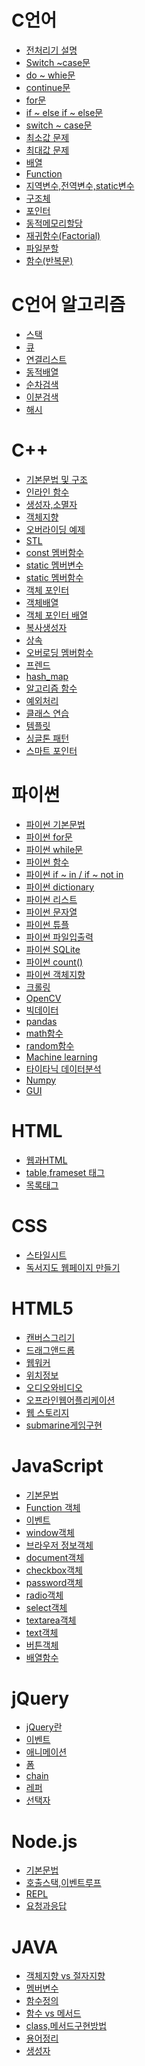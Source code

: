# C언어

* [전처리기 설명](https://github.com/JinKim93/TIL/blob/master/C/C%EC%96%B8%EC%96%B4%20%EC%A0%84%EC%B2%98%EB%A6%AC%EA%B8%B0.md)
* [Switch ~case문](https://github.com/JinKim93/TIL/blob/master/C/C%EC%96%B8%EC%96%B4%20swtich%20~%20case.md)
* [do ~ whie문](https://github.com/JinKim93/TIL/blob/master/C/C%EC%96%B8%EC%96%B4(do%20~%20while%EB%AC%B8).md)
* [continue문](https://github.com/JinKim93/TIL/blob/master/C/C%EC%96%B8%EC%96%B4_continue%EB%AC%B8.md)
* [for문](https://github.com/JinKim93/TIL/blob/master/C/C%EC%96%B8%EC%96%B4(for%EB%AC%B8).md)
* [if ~ else if ~ else문](https://github.com/JinKim93/TIL/blob/master/C/C%EC%96%B8%EC%96%B4(if%20~%20else%20if%20~%20else).md)
* [switch ~ case문](https://github.com/JinKim93/TIL/blob/master/C/C%EC%96%B8%EC%96%B4(switch%20~%20case).md)
* [최소값 문제](https://github.com/JinKim93/TIL/blob/master/C/C%EC%96%B8%EC%96%B4_%EC%B5%9C%EC%86%8C%EA%B0%92%EA%B5%AC%ED%95%98%EA%B8%B0(if%20~%20else).md)
* [최대값 문제](https://github.com/JinKim93/TIL/blob/master/C/C%EC%96%B8%EC%96%B4(%EC%B5%9C%EB%8C%80%EA%B0%92).md)
* [배열](https://github.com/JinKim93/TIL/blob/master/C/C%EC%96%B8%EC%96%B4_%EB%B0%B0%EC%97%B4.md)
* [Function](https://github.com/JinKim93/TIL/blob/master/C/C%EC%96%B8%EC%96%B4_Function.md)
* [지역변수,전역변수,static변수](https://github.com/JinKim93/TIL/blob/master/C/C%EC%96%B8%EC%96%B4_%ED%95%A8%EC%88%98(%EB%B3%80%EC%88%98).md)
* [구조체](https://github.com/JinKim93/TIL/blob/master/C/C%EC%96%B8%EC%96%B4_%EA%B5%AC%EC%A1%B0%EC%B2%B4.md)
* [포인터](https://github.com/JinKim93/TIL/blob/master/C/C%EC%96%B8%EC%96%B4(%ED%8F%AC%EC%9D%B8%ED%84%B0).md)
* [동적메모리할당](https://github.com/JinKim93/TIL/blob/master/C/C%EC%96%B8%EC%96%B4_%EB%8F%99%EC%A0%81%EB%A9%94%EB%AA%A8%EB%A6%AC%ED%95%A0%EB%8B%B9.md)
* [재귀함수(Factorial)](https://github.com/JinKim93/TIL/blob/master/C/C%EC%96%B8%EC%96%B4(%EC%9E%AC%EA%B7%80%ED%95%A8%EC%88%98).md)
* [파일분할](https://github.com/JinKim93/TIL/blob/master/C/C%EC%96%B8%EC%96%B4_%ED%8C%8C%EC%9D%BC%EB%B6%84%ED%95%A0.md)
* [함수(반복문)](https://github.com/JinKim93/TIL/blob/master/C/C%EC%96%B8%EC%96%B4_%ED%95%A8%EC%88%98(%EB%B0%98%EB%B3%B5%EB%AC%B8).md)

# C언어 알고리즘

* [스택](https://github.com/JinKim93/TIL/blob/master/C%EC%95%8C%EA%B3%A0%EB%A6%AC%EC%A6%98/%EC%8A%A4%ED%83%9D.md)
* [큐](https://github.com/JinKim93/TIL/blob/master/C%EC%95%8C%EA%B3%A0%EB%A6%AC%EC%A6%98/%ED%81%90.md)
* [연결리스트](https://github.com/JinKim93/TIL/blob/master/C%EC%95%8C%EA%B3%A0%EB%A6%AC%EC%A6%98/%EC%97%B0%EA%B2%B0%20%EB%A6%AC%EC%8A%A4%ED%8A%B8.md)
* [동적배열](https://github.com/JinKim93/TIL/blob/master/C%EC%95%8C%EA%B3%A0%EB%A6%AC%EC%A6%98/%EB%8F%99%EC%A0%81%EB%B0%B0%EC%97%B4.md)
* [순차검색](https://github.com/JinKim93/TIL/blob/master/C%EC%95%8C%EA%B3%A0%EB%A6%AC%EC%A6%98/%EC%88%9C%EC%B0%A8%EA%B2%80%EC%83%89.md)
* [이분검색](https://github.com/JinKim93/TIL/blob/master/C%EC%95%8C%EA%B3%A0%EB%A6%AC%EC%A6%98/%EC%9D%B4%EB%B6%84%EA%B2%80%EC%83%89.md)
* [해시](https://github.com/JinKim93/TIL/blob/master/C%EC%95%8C%EA%B3%A0%EB%A6%AC%EC%A6%98/%ED%95%B4%EC%8B%9C%ED%95%A8%EC%88%98.md)

# C++
* [기본문법 및 구조](https://github.com/JinKim93/TIL/blob/master/C++/C++(%EA%B8%B0%EB%B3%B8%EB%AC%B8%EB%B2%95%20%EB%B0%8F%20%EA%B5%AC%EC%A1%B0).md)
* [인라인 함수](https://github.com/JinKim93/TIL/blob/master/C%2B%2B/%EC%9D%B8%EB%9D%BC%EC%9D%B8%ED%95%A8%EC%88%98.md)
* [생성자,소멸자](https://github.com/JinKim93/TIL/blob/master/C%2B%2B/%EC%83%9D%EC%84%B1%EC%9E%90%2C%EC%86%8C%EB%A9%B8%EC%9E%90.md)
* [객체지향](https://github.com/JinKim93/TIL/blob/master/C%2B%2B/C%2B%2B(%EA%B0%9D%EC%B2%B4%EC%A7%80%ED%96%A5).md)
* [오버라이딩 예제](https://github.com/JinKim93/TIL/blob/master/C++/C++%20%EC%98%A4%EB%B2%84%EB%9D%BC%EC%9D%B4%EB%94%A9%20%EC%98%88%EC%A0%9C.md)
* [STL](https://github.com/JinKim93/TIL/blob/master/C%2B%2B/C%2B%2B(STL).md)
* [const 멤버함수](https://github.com/JinKim93/TIL/blob/master/C%2B%2B/C%2B%2B(const%20%EB%A9%A4%EB%B2%84%ED%95%A8%EC%88%98).md)
* [static 멤버변수](https://github.com/JinKim93/TIL/blob/master/C%2B%2B/C%2B%2B(static%20%EB%A9%A4%EB%B2%84%EB%B3%80%EC%88%98).md)
* [static 멤버함수](https://github.com/JinKim93/TIL/blob/master/C%2B%2B/C%2B%2B(static%20%EB%A9%A4%EB%B2%84%ED%95%A8%EC%88%98).md)
* [객체 포인터](https://github.com/JinKim93/TIL/blob/master/C%2B%2B/C%2B%2B(%EA%B0%9D%EC%B2%B4%20%ED%8F%AC%EC%9D%B8%ED%84%B0).md)
* [객체배열](https://github.com/JinKim93/TIL/blob/master/C%2B%2B/C%2B%2B(%EA%B0%9D%EC%B2%B4%EB%B0%B0%EC%97%B4).md)
* [객체 포인터 배열](https://github.com/JinKim93/TIL/blob/master/C%2B%2B/C%2B%2B(%EA%B0%9D%EC%B2%B4%ED%8F%AC%EC%9D%B8%ED%84%B0%EB%B0%B0%EC%97%B4).md)
* [복사생성자](https://github.com/JinKim93/TIL/blob/master/C%2B%2B/C%2B%2B(%EB%B3%B5%EC%82%AC%EC%83%9D%EC%84%B1%EC%9E%90).md)
* [상속](https://github.com/JinKim93/TIL/blob/master/C%2B%2B/C%2B%2B(%EC%83%81%EC%86%8D).md)
* [오버로딩 멤버함수](https://github.com/JinKim93/TIL/blob/master/C%2B%2B/C%2B%2B(%EC%98%A4%EB%B2%84%EB%A1%9C%EB%94%A9%20%EB%A9%A4%EB%B2%84%ED%95%A8%EC%88%98).md)
* [프렌드](https://github.com/JinKim93/TIL/blob/master/C%2B%2B/C%2B%2B(%ED%94%84%EB%A0%8C%EB%93%9C).md)
* [hash_map](https://github.com/JinKim93/TIL/blob/master/C%2B%2B/C%2B%2B_hash_map.md)
* [알고리즘 함수](https://github.com/JinKim93/TIL/blob/master/C%2B%2B/C%2B%2B%EC%95%8C%EA%B3%A0%EB%A6%AC%EC%A6%98%20%ED%95%A8%EC%88%98.md)
* [예외처리](https://github.com/JinKim93/TIL/blob/master/C%2B%2B/C%2B%2B%EC%98%88%EC%99%B8%EC%B2%98%EB%A6%AC.md)
* [클래스 연습](https://github.com/JinKim93/TIL/blob/master/C%2B%2B/C%2B%2B%ED%81%B4%EB%9E%98%EC%8A%A4%EC%97%B0%EC%8A%B5.md)
* [템플릿](https://github.com/JinKim93/TIL/blob/master/C%2B%2B/C%2B%2B%ED%85%9C%ED%94%8C%EB%A6%BF.md)
* [싱글톤 패턴](https://github.com/JinKim93/TIL/blob/master/C%2B%2B/%EC%8B%B1%EA%B8%80%ED%86%A4%ED%8C%A8%ED%84%B4.md)
* [스마트 포인터](https://github.com/JinKim93/TIL/blob/master/C++/%EC%8A%A4%EB%A7%88%ED%8A%B8%ED%8F%AC%EC%9D%B8%ED%84%B0.md)

# 파이썬
* [파이썬 기본문법](https://github.com/JinKim93/TIL/blob/master/Python/%ED%8C%8C%EC%9D%B4%EC%8D%AC.md)
* [파이썬 for문](https://github.com/JinKim93/TIL/blob/master/Python/%ED%8C%8C%EC%9D%B4%EC%8D%AC(for%EB%AC%B8).md)
* [파이썬 while문](https://github.com/JinKim93/TIL/blob/master/Python/%ED%8C%8C%EC%9D%B4%EC%8D%AC(while%EB%AC%B8).md)
* [파이썬 함수](https://github.com/JinKim93/TIL/blob/master/Python/%ED%8C%8C%EC%9D%B4%EC%8D%AC(%ED%95%A8%EC%88%98).md)
* [파이썬 if ~ in / if ~ not in](https://github.com/JinKim93/TIL/blob/master/Python/if%20~%20in%2C%20if%20~%20not%20in.md)
* [파이썬 dictionary](https://github.com/JinKim93/TIL/blob/master/Python/%ED%8C%8C%EC%9D%B4%EC%8D%AC(dictionary).md)
* [파이썬 리스트](https://github.com/JinKim93/TIL/blob/master/Python/%ED%8C%8C%EC%9D%B4%EC%8D%AC(%EB%A6%AC%EC%8A%A4%ED%8A%B8).md)
* [파이썬 문자열](https://github.com/JinKim93/TIL/blob/master/Python/%ED%8C%8C%EC%9D%B4%EC%8D%AC(%EB%AC%B8%EC%9E%90%EC%97%B4).md)
* [파이썬 튜플](https://github.com/JinKim93/TIL/blob/master/Python/%ED%8C%8C%EC%9D%B4%EC%8D%AC(%ED%8A%9C%ED%94%8C).md)
* [파이썬 파일입출력](https://github.com/JinKim93/TIL/blob/master/Python/%ED%8C%8C%EC%9D%BC%EC%9E%85%EC%B6%9C%EB%A0%A5.md)
* [파이썬 SQLite](https://github.com/JinKim93/TIL/blob/master/Python/%ED%8C%8C%EC%9D%B4%EC%8D%ACDB(SQLite).md)
* [파이썬 count()](https://github.com/JinKim93/TIL/blob/master/Python/count()%20%ED%95%A8%EC%88%98.md)
* [파이썬 객체지향](https://github.com/JinKim93/TIL/blob/master/Python/%ED%8C%8C%EC%9D%B4%EC%8D%AC(%EA%B0%9D%EC%B2%B4%EC%A7%80%ED%96%A5).md)
* [크롤링](https://github.com/JinKim93/TIL/blob/master/Python/%ED%81%AC%EB%A1%A4%EB%A7%81.md)
* [OpenCV](https://github.com/JinKim93/TIL/blob/master/Python/OpenCV.md)
* [빅데이터](https://github.com/JinKim93/TIL/blob/master/Python/%EB%B9%85%EB%8D%B0%EC%9D%B4%ED%84%B0.md)
* [pandas](https://github.com/JinKim93/TIL/blob/master/Python/pandas.md)
* [math함수](https://github.com/JinKim93/TIL/blob/master/Python/math%ED%95%A8%EC%88%98.md)
* [random함수](https://github.com/JinKim93/TIL/blob/master/Python/random%ED%95%A8%EC%88%98.md)
* [Machine learning](https://github.com/JinKim93/TIL/blob/master/Python/%EB%A8%B8%EC%8B%A0%EB%9F%AC%EB%8B%9D.md)
* [타이타닉 데이터분석](https://github.com/JinKim93/TIL/blob/master/Python/%ED%83%80%EC%9D%B4%ED%83%80%EB%8B%89%EB%B6%84%EC%84%9D.md)
* [Numpy](https://github.com/JinKim93/TIL/blob/master/Python/Numpy.md)
* [GUI](https://github.com/JinKim93/TIL/blob/master/Python/%ED%8C%8C%EC%9D%B4%EC%8D%ACGUI.md)
 
# HTML
* [웹과HTML](https://github.com/JinKim93/TIL/blob/master/HTML/%EC%9B%B9%EA%B3%BCHTML.md)
* [table,frameset 태그](https://github.com/JinKim93/TIL/blob/master/HTML/%EA%B3%A0%EA%B8%89%ED%83%9C%EA%B7%B8.md)
* [목록태그](https://github.com/JinKim93/TIL/blob/master/HTML/%ED%83%9C%EA%B7%B8.md)

# CSS
* [스타일시트](https://github.com/JinKim93/TIL/blob/master/CSS/CSS%20%EC%8A%A4%ED%83%80%EC%9D%BC%EC%8B%9C%ED%8A%B8.md)
* [독서지도 웹페이지 만들기](https://github.com/JinKim93/TIL/blob/master/CSS/%EC%9B%B9%20%ED%8E%98%EC%9D%B4%EC%A7%80%EC%A0%9C%EC%9E%91.md)

# HTML5
* [캔버스그리기](https://github.com/JinKim93/TIL/blob/master/HTML5/%EC%BA%94%EB%B2%84%EC%8A%A4%EA%B7%B8%EB%A6%AC%EA%B8%B0.md)
* [드래그앤드롭](https://github.com/JinKim93/TIL/blob/master/HTML5/%EB%93%9C%EB%9E%98%EA%B7%B8%EC%95%A4%EB%93%9C%EB%A1%AD.md)
* [웹워커](https://github.com/JinKim93/TIL/blob/master/HTML5/%EC%9B%B9%EC%9B%8C%EC%BB%A4.md)
* [위치정보](https://github.com/JinKim93/TIL/blob/master/HTML5/%EC%9C%84%EC%B9%98%EC%A0%95%EB%B3%B4.md)
* [오디오와비디오](https://github.com/JinKim93/TIL/blob/master/HTML5/%EC%98%A4%EB%94%94%EC%98%A4%EC%99%80%EB%B9%84%EB%94%94%EC%98%A4.md)
* [오프라인웹어플리케이션](https://github.com/JinKim93/TIL/blob/master/HTML5/%EC%98%A4%ED%94%84%EB%9D%BC%EC%9D%B8%EC%9B%B9%EC%96%B4%ED%94%8C%EB%A6%AC%EC%BC%80%EC%9D%B4%EC%85%98.md)
* [웹 스토리지](https://github.com/JinKim93/TIL/blob/master/HTML5/%EC%9B%B9%20%EC%8A%A4%ED%86%A0%EB%A6%AC%EC%A7%80.md)
* [submarine게임구현](https://github.com/JinKim93/TIL/blob/master/HTML5/submarine%EA%B2%8C%EC%9E%84%EA%B5%AC%ED%98%84.md)

# JavaScript
* [기본문법](https://github.com/JinKim93/TIL/blob/master/JavaScript/%EA%B8%B0%EB%B3%B8%EB%AC%B8%EB%B2%95.md)
* [Function 객체](https://github.com/JinKim93/TIL/blob/master/JavaScript/Function%20%EA%B0%9D%EC%B2%B4.md)
* [이벤트](https://github.com/JinKim93/TIL/blob/master/JavaScript/%EC%9D%B4%EB%B2%A4%ED%8A%B8.md)
* [window객체](https://github.com/JinKim93/TIL/blob/master/JavaScript/window%EA%B0%9D%EC%B2%B4.md)
* [브라우저 정보객체](https://github.com/JinKim93/TIL/blob/master/JavaScript/%EB%B8%8C%EB%9D%BC%EC%9A%B0%EC%A0%80%20%EC%A0%95%EB%B3%B4%EA%B0%9D%EC%B2%B4.md)
* [document객체](https://github.com/JinKim93/TIL/blob/master/JavaScript/document%EA%B0%9D%EC%B2%B4.md)
* [checkbox객체](https://github.com/JinKim93/TIL/blob/master/JavaScript/checkbox%EA%B0%9D%EC%B2%B4.md)
* [password객체](https://github.com/JinKim93/TIL/blob/master/JavaScript/password%EA%B0%9D%EC%B2%B4.md)
* [radio객체](https://github.com/JinKim93/TIL/blob/master/JavaScript/radio%EA%B0%9D%EC%B2%B4.md)
* [select객체](https://github.com/JinKim93/TIL/blob/master/JavaScript/select%EA%B0%9D%EC%B2%B4.md)
* [textarea객체](https://github.com/JinKim93/TIL/blob/master/JavaScript/textarea%EA%B0%9D%EC%B2%B4.md)
* [text객체](https://github.com/JinKim93/TIL/blob/master/JavaScript/text%EA%B0%9D%EC%B2%B4.md)
* [버튼객체](https://github.com/JinKim93/TIL/blob/master/JavaScript/%EB%B2%84%ED%8A%BC%EA%B0%9D%EC%B2%B4.md)
* [배열함수](https://github.com/JinKim93/TIL/blob/master/JavaScript/%EB%B0%B0%EC%97%B4%ED%95%A8%EC%88%98.md)

# jQuery
* [jQuery란](https://github.com/JinKim93/TIL/blob/master/jQuery/%EC%A0%9C%EC%9D%B4%EC%BF%BC%EB%A6%AC.md)
* [이벤트](https://github.com/JinKim93/TIL/blob/master/jQuery/%EC%9D%B4%EB%B2%A4%ED%8A%B8.md)
* [애니메이션](https://github.com/JinKim93/TIL/blob/master/jQuery/%EC%95%A0%EB%8B%88%EB%A9%94%EC%9D%B4%EC%85%98.md)
* [폼](https://github.com/JinKim93/TIL/blob/master/jQuery/%ED%8F%BC.md)
* [chain](https://github.com/JinKim93/TIL/blob/master/jQuery/chain.md)
* [레퍼](https://github.com/JinKim93/TIL/blob/master/jQuery/%EB%A0%88%ED%8D%BC.md)
* [선택자](https://github.com/JinKim93/TIL/blob/master/jQuery/%EC%84%A0%ED%83%9D%EC%9E%90.md)

# Node.js
* [기본문법](https://github.com/JinKim93/TIL/blob/master/Node.js/%EA%B8%B0%EB%B3%B8.md)
* [호출스택,이벤트루프](https://github.com/JinKim93/TIL/blob/master/Node.js/%ED%98%B8%EC%B6%9C%EC%8A%A4%ED%83%9D%2C%EC%9D%B4%EB%B2%A4%ED%8A%B8%EB%A3%A8%ED%94%84.md)
* [REPL](https://github.com/JinKim93/TIL/blob/master/Node.js/REPL.md)
* [요청과응답](https://github.com/JinKim93/TIL/blob/master/Node.js/%EC%9A%94%EC%B2%AD%EA%B3%BC%EC%9D%91%EB%8B%B5.md)

# JAVA
* [객체지향 vs 절자지향](https://github.com/JinKim93/TIL/blob/master/JAVA/%EA%B0%9D%EC%B2%B4%EC%A7%80%ED%96%A5%20VS%20%EC%A0%88%EC%B0%A8%EC%A7%80%ED%96%A5.md)
* [멤버변수](https://github.com/JinKim93/TIL/blob/master/JAVA/%EB%A9%A4%EB%B2%84%EB%B3%80%EC%88%98.md)
* [함수정의](https://github.com/JinKim93/TIL/blob/master/JAVA/%ED%95%A8%EC%88%98%EC%A0%95%EC%9D%98%ED%98%B8%EC%B6%9C.md)
* [함수 vs 메서드](https://github.com/JinKim93/TIL/blob/master/JAVA/%ED%95%A8%EC%88%98%20vs%20%EB%A9%94%EC%84%9C%EB%93%9C(method).md)
* [class,메서드구현방법](https://github.com/JinKim93/TIL/blob/master/JAVA/%EA%B0%9D%EC%B2%B4%EC%9D%98%EC%86%8D%EC%84%B1%EC%9D%80%20%EB%A9%A4%EB%B2%84%EB%B3%80%EC%88%98%2C%20%EA%B0%9D%EC%B2%B4%EC%9D%98%EA%B8%B0%EB%8A%A5%EC%9D%80%20%EB%A9%94%EC%84%9C%EB%93%9C%EB%A1%9C%20%EA%B5%AC%ED%98%84.md)
* [용어정리](https://github.com/JinKim93/TIL/blob/master/JAVA/%EC%9A%A9%EC%96%B4%EC%A0%95%EB%A6%AC.md)
* [생성자](https://github.com/JinKim93/TIL/blob/master/JAVA/%EC%83%9D%EC%84%B1%EC%9E%90.md)
